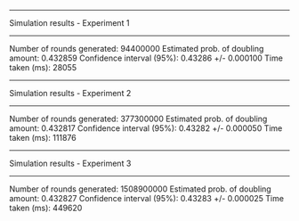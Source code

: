 *************************************
  Simulation results - Experiment 1
*************************************
Number of rounds generated: 94400000
Estimated prob. of doubling amount:    0.432859
Confidence interval (95%):  0.43286 +/- 0.000100
Time taken (ms): 28055

*************************************
  Simulation results - Experiment 2
*************************************
Number of rounds generated: 377300000
Estimated prob. of doubling amount:    0.432817
Confidence interval (95%):  0.43282 +/- 0.000050
Time taken (ms): 111876

*************************************
  Simulation results - Experiment 3
*************************************
Number of rounds generated: 1508900000
Estimated prob. of doubling amount:    0.432827
Confidence interval (95%):  0.43283 +/- 0.000025
Time taken (ms): 449620
